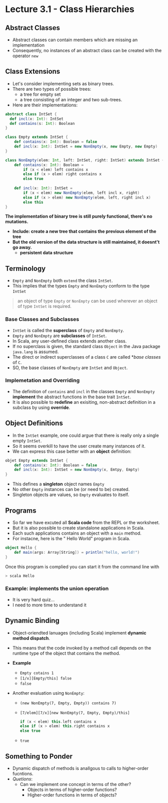 # Lecture 3.1 - Class Hierarchies

## Abstract Classes
* Abstract classes can contain members which are missing an implementation
* Consequently, no instances of an abstract class can be created with the operator `new`

## Class Extensions
* Let's consider implementing sets as binary trees.
* There are two types of possible trees:
	* a tree for empty set
	* a tree consisting of an integer and two sub-trees.
* Here are their implementations:

```scala
abstract class IntSet {
  def incl(x: Int): IntSet
  def contains(s: Int): Boolean
}

class Empty extends IntSet {
	def contains(x: Int): Boolean = false
	def incl(x: Int): IntSet = new NonEmpty(x, new Empty, new Empty)
} 

class NonEmpty(elem: Int, left: IntSet, right: IntSet) extends IntSet {
	def contains(x: Int): Boolean = 
		if (x < elem) left contains x
		else if (x > elem) right contains x
		else true
		
	def incl(x: Int): IntSet = 
		if (x < elem) new NonEmpty(elem, left incl x, right)
		else if (x > elem) new NonEmpty(elem, left, right incl x)
		else this
}
```
**The implementation of binary tree is still purely functional, there's no mutations.**

* **Include: create a new tree that contains the previous element of the tree**
*  **But the old version of the data structure is still maintained, it doesnt't go away.** 
	* **persistent data structure**


## Terminology
* `Empty` and `NonEmpty` both `extend` the class `IntSet`.
* This implies that the types `Empty` and `NonEmpty` conform to the type `IntSet`

> an object of type `Empty` or `NonEmpty` can be used wherever an object of type `IntSet` is required.

### Base Classes and Subclasses
* `IntSet` is called the **superclass** of `Empty` and `NonEmpty`.
* `Empty` and `NonEmpty` are **subclasses** of `IntSet`.
* In Scala, any user-defined class extends another class.
* If no superclass is given, the standard class `Object` in the Java package `java.lang` is assumed.
* The direct or indirect superclasses of a class `C` are called **base classes* of `C`.
* SO, the base classes of `NonEmpty` are `IntSet` and `Object`.

### Implemetation and Overriding
* The definition of `contains` and `incl` in the classes `Empty` and `NonEmpty` **implement** the abstract functions in the base trait `IntSet`.
* It is also possible to **redefine** an exisiting, non-abstract definition in a subclass by using **override**.

## Object Definitions
* In the `IntSet` example, one could argue that there is really only a single empty `IntSet`.
* So it seems overkill to have the user create many instances of it.
* We can express this case better with an **object** definition:

```scala
objet Empty extends IntSet {
	def contains(x: Int): Boolean = false
	def incl(x: Int): IntSet = new NonEmpty(x, Emtpy, Empty)
}
```
* This defines a **singleton** object names `Empty`
* No other `Empty` instances can be (or need to be) created.
* Singleton objects are values, so `Empty` evaluates to itself.

## Programs
* So far we have excuted all **Scala code** from the REPL or the worksheet.
* But it is also possible to create standalone applications in Scala.
* Each such applications contains an object with a `main` method.
* For instacne, here is the " Hello World" program in Scala.

```scala
object Hello {
	def main(args: Array[String]) = println("hello, world!")
}
```
Once this program is complied you can start it from the command line with

```bash
> scala Hello
```

### Example: implements the union operation
* It is very hard quiz...
* I need to more time to understand it

## Dynamic Binding
* Object-oriendted lanuages (including Scala) implement **dynamic method dispatch**.
* This means that the code invoked by a method call depends on the runtime type of the object that contains the method.
* **Example**
	* `Empty cotains 1`
	* `[1/x][Empty/this] false`
	* `false`

* Another evaluation using `NonEmpty`:
	* `(new NonEmpty(7, Empty, Empty)) contains 7)`
	* `[7/elem][7/x][new NonEmpty(7, Empty, Empty)/this]`
	
		```scala
		if (x < elem) this.left contains x
		else if (x > elem) this.right contains x
		else true
		```	 
	* `true`

## Something to Ponder
* Dynamic dispatch of methods is anallgous to calls to higher-order fucntions.
* *Quetions*:
	* Can we implement one concept in terms of the other?
		* Objects in terms of higher-order functions?
		* Higher-order functions in terms of objects?  
